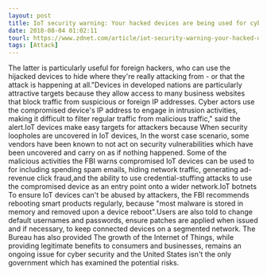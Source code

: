 ```yaml
---
layout: post
title: IoT security warning: Your hacked devices are being used for cyber crime says FBI
date: 2018-08-04 01:02:11
tourl: https://www.zdnet.com/article/iot-security-warning-your-hacked-devices-are-being-used-for-cyber-crime-says-fbi/
tags: [Attack]
---
```

The latter is particularly useful for foreign hackers, who can use the hijacked devices to hide where they're really attacking from - or that the attack is happening at all."Devices in developed nations are particularly attractive targets because they allow access to many business websites that block traffic from suspicious or foreign IP addresses. Cyber actors use the compromised device's IP address to engage in intrusion activities, making it difficult to filter regular traffic from malicious traffic," said the alert.IoT devices make easy targets for attackers because When security loopholes are uncovered in IoT devices, In the worst case scenario, some vendors have been known to not act on security vulnerabilities which have been uncovered and carry on as if nothing happened. Some of the malicious activities the FBI warns compromised IoT devices can be used to for including spending spam emails, hiding network traffic, generating ad-revenue click fraud,and the ability to use credential-stuffing attacks to use the compromised device as an entry point onto a wider network.IoT botnets To ensure IoT devices can't be abused by attackers, the FBI recommends rebooting smart products regularly, because "most malware is stored in memory and removed upon a device reboot".Users are also told to change default usernames and passwords, ensure patches are applied when issued and if necessary, to keep connected devices on a segmented network. The Bureau has also provided The growth of the Internet of Things, while providing legitimate benefits to consumers and businesses, remains an ongoing issue for cyber security and the United States isn't the only government which has examined the potential risks.